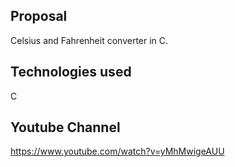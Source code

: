 
Proposal
-----------------------------------------------------------------------------------------
Celsius and Fahrenheit converter in C.

Technologies used
-----------------------------------------------------------------------------------------
C

Youtube Channel
-----------------------------------------------------------------------------------------
https://www.youtube.com/watch?v=yMhMwigeAUU
